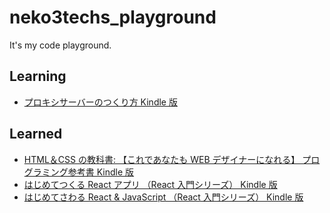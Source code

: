 # neko3techs_playground

It's my code playground.

## Learning

- [プロキシサーバーのつくり方 Kindle 版](https://amzn.to/3Lwmcyp)

## Learned

- [HTML＆CSS の教科書: 【これであなたも WEB デザイナーになれる】 プログラミング参考書 Kindle 版](https://amzn.to/3LElYqk)
- [はじめてつくる React アプリ （React 入門シリーズ） Kindle 版](https://amzn.to/41LAdPZ)
- [はじめてさわる React & JavaScript （React 入門シリーズ） Kindle 版](https://amzn.to/40TLdJO)
